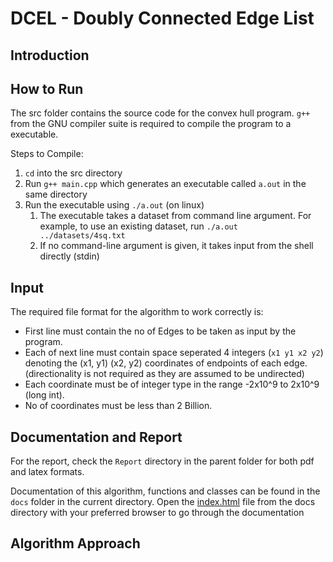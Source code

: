 # DCEL - Doubly Connected Edge List

## Introduction



## How to Run

The src folder contains the source code for the convex hull program. `g++` from the GNU
compiler suite is required to compile the program to a executable.

Steps to Compile:

1) `cd` into the src directory
2) Run `g++ main.cpp` which generates an executable called `a.out` in the same directory
3) Run the executable using `./a.out` (on linux) 
   1) The executable takes a dataset from command line argument. For example, to use an existing dataset, run `./a.out ../datasets/4sq.txt`
   2) If no command-line argument is given, it takes input from the shell directly (stdin)

## Input

The required file format for the algorithm to work correctly is:

- First line must contain the no of Edges to be taken as input by the program.
- Each of next line must contain space seperated 4 integers (`x1 y1 x2 y2`) denoting the (x1, y1) (x2, y2) coordinates of endpoints of each edge. (directionality is not required as they are assumed to be undirected)
- Each coordinate must be of integer type in the range -2x10^9 to 2x10^9 (long int).
- No of coordinates must be less than 2 Billion.

## Documentation and Report

For the report, check the `Report` directory in the parent folder for both pdf and latex formats.

Documentation of this algorithm, functions and classes can be found in the `docs` folder 
in the current directory. Open the [index.html](./docs/index.html) file from the docs directory
with your preferred browser to go through the documentation

## Algorithm Approach
